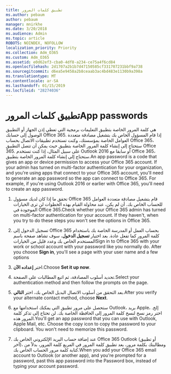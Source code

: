 ```yaml
---
title: تطبيق كلمات المرور
ms.author: pebaum
author: pebaum
manager: mnirkhe
ms.date: 3/20/2018
ms.audience: Admin
ms.topic: article
ROBOTS: NOINDEX, NOFOLLOW
localization_priority: Priority
ms.collection: Adm_O365
ms.custom: Adm_O365
ms.assetid: e0d62ef3-cba0-4df8-a234-ce75a4f6cd84
ms.openlocfilehash: 2d1707a2b1b7d47150585cf331707231bbf9a738
ms.sourcegitcommit: d6ea5e9458a2b8ceaab3ac4bd483e1130b9a398a
ms.translationtype: MT
ms.contentlocale: ar-SA
ms.lasthandoff: 01/15/2019
ms.locfileid: "28274036"
---
```

# <a name="app-passwords"></a><span data-ttu-id="7a091-102">تطبيق كلمات المرور</span><span class="sxs-lookup"><span data-stu-id="7a091-102">App passwords</span></span>

<span data-ttu-id="7a091-p101">هي كلمة المرور الخاصة بتطبيق التعليمات برمجية التي تعطي إذن الجهاز أو التطبيق الوصول إلى حسابك Office 365. إذا قام المسؤول الخاص بك بتشغيل مصادقة متعددة العوامل الخاصة بمؤسستك، وكنت تستخدم تطبيقات الاتصال بحساب Office 365، ستحتاج إلى إنشاء كلمة المرور الخاصة بتطبيق حيث يمكن أن تتصل التطبيق Office 365. على سبيل المثال، إذا كنت تستخدم Outlook 2016 أو سابقا مع Office 365، ستحتاج إلى إنشاء كلمة المرور الخاصة بتطبيق.</span><span class="sxs-lookup"><span data-stu-id="7a091-p101">An app password is a code that gives an app or device permission to access your Office 365 account. If your admin has turned on multi-factor authentication for your organization, and you're using apps that connect to your Office 365 account, you'll need to generate an app password so the app can connect to Office 365. For example, if you're using Outlook 2016 or earlier with Office 365, you'll need to create an app password.</span></span>
  
1. <span data-ttu-id="7a091-p102">تحقق ما إذا كان لديك مسؤول Office 365 قام بتشغيل مصادقة متعددة العوامل للحساب الخاص بك. أن لم يكن، عند محاولة القيام بهذه الخطوات لن ترى الخيارات الموجودة في Office 365.</span><span class="sxs-lookup"><span data-stu-id="7a091-p102">Check whether your Office 365 admin has turned on multi-factor authentication for your account. If they haven't, when you try to do these steps you won't see the options in Office 365.</span></span>
    
2. <span data-ttu-id="7a091-p103">تسجيل الدخول إلى Office 365 بحساب العمل أو المدرسة الخاصة بك باستخدام كلمة المرور كما تفعل عادة. بعد اختيار **تسجيل الدخول**، سوف تشاهد صفحة باسم المستخدم الخاص بك وعدد قليل من الخيارات</span><span class="sxs-lookup"><span data-stu-id="7a091-p103">Sign in to Office 365 with your work or school account with your password like you normally do. After you choose **Sign in**, you'll see a page with your user name and a few options</span></span> 
    
3. <span data-ttu-id="7a091-110">اختر **إعداده الآن**.</span><span class="sxs-lookup"><span data-stu-id="7a091-110">Choose **Set it up now**.</span></span> 
    
4. <span data-ttu-id="7a091-111">تحديد أسلوب المصادقة، ثم اتبع المطالبات على الصفحة.</span><span class="sxs-lookup"><span data-stu-id="7a091-111">Select your authentication method and then follow the prompts on the page.</span></span>
    
5. <span data-ttu-id="7a091-112">بعد التحقق من أسلوب الاتصال البديل الخاص بك، اختر **التالي**.</span><span class="sxs-lookup"><span data-stu-id="7a091-112">After you verify your alternate contact method, choose **Next**.</span></span> 
    
6. <span data-ttu-id="7a091-p104">ستحصل على مرور تطبيق التي يمكنك استخدامها مع Outlook، بريد Apple، إلخ. اختر رمز نسخ لنسخ كلمة المرور إلى الحافظة الخاصة بك. لن تحتاج إلى تذكر كلمة المرور هذه.</span><span class="sxs-lookup"><span data-stu-id="7a091-p104">You'll get an app password that you can use with Outlook, Apple Mail, etc. Choose the copy icon to copy the password to your clipboard. You won't need to memorize this password.</span></span> 
    
7. <span data-ttu-id="7a091-115">عند إضافة حساب البريد الإلكتروني الخاص بك Office 365 Outlook (أو تطبيق آخر)، ومطالبتك بكلمة مرور، بعد تطبيق كلمة المرور في المربع كلمة المرور، بدلاً من كتابة كلمة مرور الحساب الخاص بك.</span><span class="sxs-lookup"><span data-stu-id="7a091-115">When you add your Office 365 email account to Outlook (or another app), and you're prompted for a password, past this app password into the Password box, instead of typing your account password.</span></span> 
    

